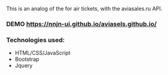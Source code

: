 This is an analog of the for air tickets, with the aviasales.ru API.
### DEMO https://nnjn-ui.github.io/aviasels.github.io/
### Technologies used:
- HTML/CSS/JavaScript
- Bootstrap
- Jquery

